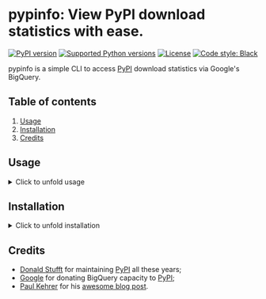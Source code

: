 # pypinfo: View PyPI download statistics with ease.

[![PyPI version](https://img.shields.io/pypi/v/pypinfo.svg?style=flat-square)](https://pypi.org/project/pypinfo)
[![Supported Python versions](https://img.shields.io/pypi/pyversions/pypinfo.svg?style=flat-square)](https://pypi.org/project/pypinfo)
[![License](https://img.shields.io/badge/license-MIT-blue.svg?style=flat-square)](https://en.wikipedia.org/wiki/MIT_License)
[![Code style: Black](https://img.shields.io/badge/code%20style-black-000000.svg?style=flat-square)](https://github.com/psf/black)

pypinfo is a simple CLI to access [PyPI](https://pypi.org/) download statistics via Google's BigQuery.

## Table of contents

1. [Usage](#usage)
2. [Installation](#installation)
3. [Credits](#credits)

## Usage

<details>
  <summary>
  Click to unfold usage
  </summary>

```console
$ pypinfo
Usage: pypinfo [OPTIONS] [PROJECT] [FIELDS]... COMMAND [ARGS]...

  Valid fields are:

  project | version | file | pyversion | percent3 | percent2 | impl | impl-version |

  openssl | date | month | year | country | installer | installer-version |

  setuptools-version | system | system-release | distro | distro-version | ci | cpu |

  libc | libc-version

Options:
  -a, --auth TEXT         Path to Google credentials JSON file.
  --run / --test          --test simply prints the query.
  -n, --dry-run           Don't run query but display how much data would be processed.
  -j, --json              Print data as JSON, with keys `rows` and `query`.
  -i, --indent INTEGER    JSON indentation level.
  -t, --timeout INTEGER   Milliseconds. Default: 120000 (2 minutes)
  -l, --limit INTEGER     Maximum number of query results. Default: 10
  -d, --days INTEGER      Number of days in the past to include. Default: 30
  -sd, --start-date TEXT  Must be negative or YYYY-MM[-DD]. Default: -31
  -ed, --end-date TEXT    Must be negative or YYYY-MM[-DD]. Default: -1
  -m, --month TEXT        Shortcut for -sd & -ed for a single YYYY-MM month.
  -w, --where TEXT        WHERE conditional. Default: file.project = "project"
  -o, --order TEXT        Field to order by. Default: download_count
  --all                   Show downloads by all installers, not only pip.
  -pc, --percent          Print percentages.
  -md, --markdown         Output as Markdown.
  -v, --verbose           Print debug messages to stderr.
  --version               Show the version and exit.
  -h, --help              Show this message and exit.
```

pypinfo accepts 0 or more options, followed by exactly 1 project, followed by
0 or more fields. By default only the last 30 days are queried. Let's take a
look at some examples!

_Tip_: If queries are resulting in NoneType errors, increase timeout.

### Downloads for a project

```console
$ pypinfo requests
Served from cache: False
Data processed: 2.83 GiB
Data billed: 2.83 GiB
Estimated cost: $0.02

| download_count |
| -------------- |
|    116,353,535 |
```

### All downloads

```console
$ pypinfo ""
Served from cache: False
Data processed: 116.15 GiB
Data billed: 116.15 GiB
Estimated cost: $0.57

| download_count |
| -------------- |
|  8,642,447,168 |
```

### Downloads for a project by Python version

```console
$ pypinfo django pyversion
Served from cache: False
Data processed: 967.33 MiB
Data billed: 968.00 MiB
Estimated cost: $0.01

| python_version | download_count |
| -------------- | -------------- |
| 3.8            |      1,735,967 |
| 3.6            |      1,654,871 |
| 3.7            |      1,326,423 |
| 2.7            |        876,621 |
| 3.9            |        524,570 |
| 3.5            |        258,609 |
| 3.4            |         12,769 |
| 3.10           |          3,050 |
| 3.3            |            225 |
| 2.6            |            158 |
| Total          |      6,393,263 |
```

### All downloads by country code

```console
$ pypinfo "" country
Served from cache: False
Data processed: 150.40 GiB
Data billed: 150.40 GiB
Estimated cost: $0.74

| country | download_count |
| ------- | -------------- |
| US      |  6,614,473,568 |
| IE      |    336,037,059 |
| IN      |    192,914,402 |
| DE      |    186,968,946 |
| NL      |    182,691,755 |
| None    |    141,753,357 |
| BE      |    111,234,463 |
| GB      |    109,539,219 |
| SG      |    106,375,274 |
| FR      |     86,036,896 |
| Total   |  8,068,024,939 |
```

### Downloads for a project by system and distribution

```console
$ pypinfo cryptography system distro
Served from cache: False
Data processed: 2.52 GiB
Data billed: 2.52 GiB
Estimated cost: $0.02

| system_name | distro_name                     | download_count |
| ----------- | ------------------------------- | -------------- |
| Linux       | Ubuntu                          |     19,524,538 |
| Linux       | Debian GNU/Linux                |     11,662,104 |
| Linux       | Alpine Linux                    |      3,105,553 |
| Linux       | Amazon Linux AMI                |      2,427,975 |
| Linux       | Amazon Linux                    |      2,374,869 |
| Linux       | CentOS Linux                    |      1,955,181 |
| Windows     | None                            |      1,522,069 |
| Linux       | CentOS                          |        568,370 |
| Darwin      | macOS                           |        489,859 |
| Linux       | Red Hat Enterprise Linux Server |        296,858 |
| Total       |                                 |     43,927,376 |
```

### Most popular projects in the past year

```console
$ pypinfo --days 365 "" project
Served from cache: False
Data processed: 1.69 TiB
Data billed: 1.69 TiB
Estimated cost: $8.45

| project         | download_count |
| --------------- | -------------- |
| urllib3         |  1,382,528,406 |
| six             |  1,172,798,441 |
| botocore        |  1,053,169,690 |
| requests        |    995,387,353 |
| setuptools      |    992,794,567 |
| certifi         |    948,518,394 |
| python-dateutil |    934,709,454 |
| idna            |    929,781,443 |
| s3transfer      |    877,565,186 |
| chardet         |    854,744,674 |
| Total           | 10,141,997,608 |
```

### Downloads between two YYYY-MM-DD dates


```console
$ pypinfo --start-date 2018-04-01 --end-date 2018-04-30 setuptools
Served from cache: False
Data processed: 571.37 MiB
Data billed: 572.00 MiB
Estimated cost: $0.01

| download_count |
| -------------- |
|      8,972,826 |
```

### Downloads between two YYYY-MM dates

- A yyyy-mm ``--start-date`` defaults to the first day of the month
- A yyyy-mm ``--end-date`` defaults to the last day of the month

```console
$ pypinfo --start-date 2018-04 --end-date 2018-04 setuptools
Served from cache: False
Data processed: 571.37 MiB
Data billed: 572.00 MiB
Estimated cost: $0.01

| download_count |
| -------------- |
|      8,972,826 |
```

### Downloads for a single YYYY-MM month

```console
$ pypinfo --month 2018-04 setuptools
Served from cache: False
Data processed: 571.37 MiB
Data billed: 572.00 MiB
Estimated cost: $0.01

| download_count |
| -------------- |
|      8,972,826 |
```

### Percentage of Python 3 downloads of the top 100 projects in the past year

Let's use ``--test`` to only see the query instead of sending it.

```console
$ pypinfo --test --days 365 --limit 100 "" project percent3
SELECT
    file.project as project,
    ROUND(100 * SUM(CASE WHEN REGEXP_EXTRACT(details.python, r"^([^\.]+)") = "3" THEN 1 ELSE 0 END) / COUNT(*), 1) as percent_3,
    COUNT(*) as download_count,
FROM `bigquery-public-data.pypi.file_downloads`
WHERE timestamp BETWEEN TIMESTAMP_ADD(CURRENT_TIMESTAMP(), INTERVAL -366 DAY) AND TIMESTAMP_ADD(CURRENT_TIMESTAMP(), INTERVAL -1 DAY)
    AND details.installer.name = "pip"
GROUP BY
    project
ORDER BY
    download_count DESC
LIMIT 100
```

### Downloads for a given version

pypinfo supports [PEP 440 version matching](https://peps.python.org/pep-0440/#version-matching).

We can use it to query stats on a given major version.

```console
$ pypinfo -pc 'pip==21.*' pyversion version
Served from cache: False
Data processed: 34.45 MiB
Data billed: 35.00 MiB
Estimated cost: $0.01

| python_version | version | percent | download_count |
| -------------- | ------- | ------- | -------------- |
| 3.6            | 21.3.1  |  78.74% |         10,430 |
| 3.8            | 21.3.1  |   7.81% |          1,034 |
| 3.7            | 21.2.1  |   3.59% |            476 |
| 3.7            | 21.3.1  |   2.60% |            345 |
| 3.7            | 21.0.1  |   2.25% |            298 |
| 3.8            | 21.0.1  |   1.58% |            209 |
| 3.8            | 21.2.1  |   1.42% |            188 |
| 3.7            | 21.1.2  |   0.81% |            107 |
| 3.9            | 21.3.1  |   0.69% |             92 |
| 3.8            | 21.1.1  |   0.51% |             67 |
| Total          |         |         |         13,246 |
```

We can also use it to query stats on an exact version:

```console
$ pypinfo -pc 'numpy==1.23rc3' pyversion version
Served from cache: False
Data processed: 34.01 MiB
Data billed: 35.00 MiB
Estimated cost: $0.01

| python_version | version   | percent | download_count |
| -------------- | --------- | ------- | -------------- |
| 3.9            | 1.23.0rc3 |  63.33% |             38 |
| 3.8            | 1.23.0rc3 |  28.33% |             17 |
| 3.10           | 1.23.0rc3 |   8.33% |              5 |
| Total          |           |         |             60 |
```

Check how many downloads came from continuous integration servers:

```console
❯ pypinfo --percent --days 5 pillow ci
Served from cache: False
Data processed: 384.22 MiB
Data billed: 385.00 MiB
Estimated cost: $0.01

| ci    | percent | download_count |
| ----- | ------- | -------------- |
| None  |  79.37% |     11,963,127 |
| True  |  20.63% |      3,109,931 |
| Total |         |     15,073,058 |
```

</details>

## Installation

<details>
  <summary>
  Click to unfold installation
  </summary>

pypinfo is distributed on **PyPI** as a universal wheel and is available on Linux, macOS and Windows.

This is relatively painless, I swear.

### Create project

1. Go to https://bigquery.cloud.google.com.
2. Sign up if you haven't already. The first TB of queried data each month is free. Each additional TB is $5.

3. Sign in on your account if you are not already;

4. Go to https://console.developers.google.com/cloud-resource-manager and click CREATE PROJECT if you don't already have one:

![create](https://user-images.githubusercontent.com/1324225/47172949-6f4ea880-d315-11e8-8587-8b8117efeae9.png "CREATE PROJECT")

5. This takes you to [https://console.developers.google.com/projectcreate](https://console.developers.google.com/projectcreate). Fill out the form and click CREATE. Any name is fine, but I recommend you choose something to do with PyPI like pypinfo. This way you know what the project is designated for:

![click](https://user-images.githubusercontent.com/1324225/47173020-986f3900-d315-11e8-90ab-4b2ecd85b88e.png) 

6. A while after creation, at the left-top corner, select the project name of your choice on dropdown component AND at the left-top corner "Navigation Menu", select option "Cloud Overview > Dashboard":

![show](https://user-images.githubusercontent.com/1324225/47173170-0b78af80-d316-11e8-879e-01f34e139b80.png)

### Enable BigQuery API

7. Click on top-left button "Navigation Menu" and click on option "API and services > Library":

![api_library](https://user-images.githubusercontent.com/13961685/224557997-6842161c-6589-4c2a-8974-6bb3c8dc0b0b.png)

8. Perform a search with keywords "big query api" on available text field: 

![big_query_api_search](https://user-images.githubusercontent.com/13961685/224558113-4f3a3006-3216-41e9-9554-3ce60da60fd1.png)

9. Enable Big Query API by button "Enable" press: 

![big_query_api](https://user-images.githubusercontent.com/13961685/224558381-4af65bf6-348b-4e48-bd14-d667c4a6e1c7.png)

10. After enabling, click CREATE CREDENTIALS:

![credentials](https://user-images.githubusercontent.com/1324225/47173432-bc7f4a00-d316-11e8-8152-6a0e6cfab70f.png)

**Note**: You will be requested to go back to Big Query panel. In this case, click on top-left button "Navigation Menu", option "API and services > Enabled APIs and services" and on consequent page, on item "Big Query API": 

![enabled_credentials](https://user-images.githubusercontent.com/13961685/224572489-402be9b3-a441-45f0-a469-df3a292b2d80.png)

11. On the page after clicking the "CREATE CREDENTIALS" button, choose "BigQuery API", "Application Data" and "No, I'm not using them":

![credentials_page_1](https://user-images.githubusercontent.com/13961685/224556508-e57d9ea0-564c-45db-b553-a53f60c307af.png)

12. Fill account details and press button "Create and Continue":

![credentials_page_2](https://user-images.githubusercontent.com/13961685/224557099-e0e4785d-5af8-41d8-b179-5df7c49fca79.png)

13. Select role "BigQuery User" (option path "BigQuery > Big Query User"), press button "Done":

![credentials_page_3](https://user-images.githubusercontent.com/13961685/224557170-73532a10-ad64-4e74-9018-8c5f8ad205d7.png)

14. On Big Query API panel (See **Note** on item *10*), click on tab "CREDENTIALS". On section "Service accounts", click on created credentials on items 11, 12 and 13.

![create_service_credential_key](https://user-images.githubusercontent.com/13961685/224572983-d005fef7-9490-429a-bd6b-58616dd6cc86.png)

15. On page from credential click, click on tab "KEYS". On dropdown menu "ADD KEY", click on option "Create new key":

![create_credential_key](https://user-images.githubusercontent.com/13961685/224573182-5d812f47-c1c5-4aaa-a774-6ae00ce8250d.png)

16. On appearing box, click on option "JSON" and press button "CREATE": This will start the download of credentials on a JSON file with name pattern `{name}-{credentials_hash}.json`:

![create_private_key](https://user-images.githubusercontent.com/13961685/224573235-70f35826-73bb-4dad-bcbf-e6267d105121.png)

### Installation and authentication

17. Run `python -m pip install pypinfo` in the terminal.
18. `pypinfo --auth path/to/your_credentials.json`, or set an environment variable `GOOGLE_APPLICATION_CREDENTIALS` that points to the file.

</details>


## Credits

- [Donald Stufft](https://github.com/dstufft) for maintaining [PyPI](https://pypi.org) all these years;
- [Google](https://github.com/google) for donating BigQuery capacity to [PyPI](https://pypi.org);
- [Paul Kehrer](https://github.com/reaperhulk) for his [awesome blog post](https://langui.sh/2016/12/09/data-driven-decisions).
